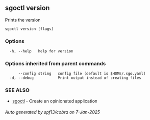 ## sgoctl version

Prints the version

```
sgoctl version [flags]
```

### Options

```
  -h, --help   help for version
```

### Options inherited from parent commands

```
      --config string   config file (default is $HOME/.sgo.yaml)
  -d, --debug           Print output instead of creating files
```

### SEE ALSO

* [sgoctl](sgoctl.md)	 - Create an opinionated application

###### Auto generated by spf13/cobra on 7-Jan-2025

